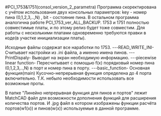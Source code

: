#PCI_1753&1751(consol_version_2_parametra)
Программа скоректирована с учётом использования двух консольных параметров: key - номер пина (0,1,2,3,..,N) , bit - состояние пина.
В остальном программа аналогична работе PCI_1753_ver_ALL_BACKUP. 1753 и 1751 полностью совместимые платы, и по этому релиз будет тоже совместим. Для работы с несколькими платами  одновременно требуются правки в коде(в участке инициализации платы).

Исходные файлы содержат все наработки по 1753. 
---READ_WRITE_INI- Считывает настройки из .ini файла, а именно имена пинов. 
---PrintDispaly- Выводит на экран необходимую информацию. 
---piecewise linear function- Пересчитывает с помощью f(x) порядковый номер пина (0,1,2,3,..,N) в порт и номер пина в порту. ---basic_function- Основная функция(main) Кусочно-непрерывная функция определена до 4 порта включительно. Т.К. небыло необходимости использовать все возможные проты. 

В папке "Линейно непрерывная функция для пинов и портов" лежит MatchCAD файл для возможности дополнения функций для расширения количества портов. И .jpg файл в котором изображены функции расчёта портов(w1(x)) и пинов(w(x)) используемые в данной программе.
